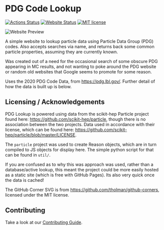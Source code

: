 # PDG Code Lookup

[![Actions Status](https://img.shields.io/github/workflow/status/CrossR/pdg-lookup/CI)](https://github.com/CrossR/pdg-lookup/actions)
[![Website Status](https://img.shields.io/website?url=https%3A%2F%2Fcrossr.github.io%2Fpdg-lookup%2F)](https://crossr.github.io/pdg-lookup/)
[![MIT license](https://img.shields.io/badge/License-MIT-blue.svg)](https://lbesson.mit-license.org/)

![Website Preview](https://user-images.githubusercontent.com/10038688/111888833-06812400-89d8-11eb-949e-a34ecf859b16.png)

A simple website to lookup particle data using Particle Data Group (PDG) codes.
Also accepts searches via name, and returns back some common particle properties,
assuming they are currently known.

Was created out of a need for the occasional search of some obscure PDG appearing
in MC results, and not wanting to poke around the PDG website or random old websites
that Google seems to promote for some reason.

Uses the 2020 PDG Code Data, from https://pdg.lbl.gov/. Further detail of how
the data is built up is below.

## Licensing / Acknowledgements

PDG Lookup is powered using data from the scikit-hep Particle project found
here: https://github.com/scikit-hep/particle, though there is no association
between the two projects. Data used in accordance with their license, which
can be found here: https://github.com/scikit-hep/particle/blob/master/LICENSE.

The `particle` project was used to create Reason objects, which are in turn
compiled to JS objects for display here. The simple python script for that
can be found in `util/`.

If you are confused as to why this was approach was used, rather than a
database/active lookup, this meant the project could be more easily hosted as
a static site (which is free with GitHub Pages). Its also very quick once the
data is cached!

The GitHub Corner SVG is from https://github.com/tholman/github-corners,
licensed under the MIT license.

## Contributing

Take a look at our [Contributing Guide](CONTRIBUTING.md).
